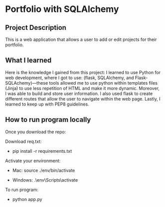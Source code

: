 # Portfolio with SQLAlchemy

## Project Description

This is a web application that allows a user to add or edit projects for their portfolio. 

## What I learned 


Here is the knowledge I gained from this project: I learned to use Python for web development, where I got to use: (flask, SQLAlchemy, and Flask-SQLAchemy)—these tools allowed me to use python within templates files (Jinja) to use less repetition of HTML and make it more dynamic. Moreover, I was able to build and store user information. I also used flask to create different routes that allow the user to navigate within the web page. Lastly, I learned to keep up with PEP8 guidelines. 


## How to run program locally

Once you download the repo:


Download req.txt:

* pip install -r requirements.txt


Activate your environment:

* Mac: source ./env/bin/activate

* Windows: .\env\Scripts\activate


To run program:

* python app.py
